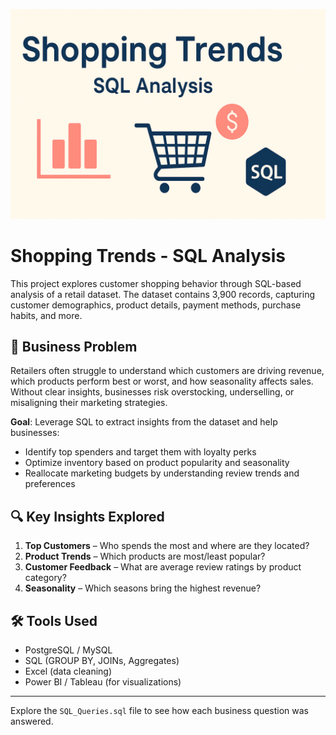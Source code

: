 <p align="center">
  <img src="Shop_trends.png" alt="Shopping Trends SQL Project Cover" width="800"/>
</p>

# Shopping Trends - SQL Analysis

This project explores customer shopping behavior through SQL-based analysis of a retail dataset. The dataset contains 3,900 records, capturing customer demographics, product details, payment methods, purchase habits, and more.

## 🧠 Business Problem

Retailers often struggle to understand which customers are driving revenue, which products perform best or worst, and how seasonality affects sales. Without clear insights, businesses risk overstocking, underselling, or misaligning their marketing strategies.

**Goal**: Leverage SQL to extract insights from the dataset and help businesses:
- Identify top spenders and target them with loyalty perks
- Optimize inventory based on product popularity and seasonality
- Reallocate marketing budgets by understanding review trends and preferences

## 🔍 Key Insights Explored

1. **Top Customers** – Who spends the most and where are they located?
2. **Product Trends** – Which products are most/least popular?
3. **Customer Feedback** – What are average review ratings by product category?
4. **Seasonality** – Which seasons bring the highest revenue?

## 🛠 Tools Used
- PostgreSQL / MySQL
- SQL (GROUP BY, JOINs, Aggregates)
- Excel (data cleaning)
- Power BI / Tableau (for visualizations)

---

Explore the `SQL_Queries.sql` file to see how each business question was answered.
